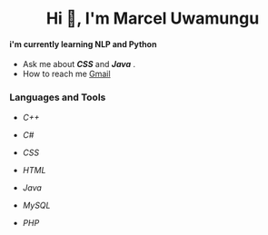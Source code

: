 <h1 align="center">Hi 👋, I'm Marcel Uwamungu</h1>
<h4>i'm currently learning <bold>NLP and Python</bold></h4>

-  Ask me about _**CSS**_ and _**Java**_ .
-  How to reach me [Gmail](uwamungumarcel@gmail.com)

<h3>Languages and Tools</h3>

 - _C++_
 
 - _C#_
   
 - _CSS_
   
 - _HTML_
   
 - _Java_
   
 - _MySQL_
   
 - _PHP_


